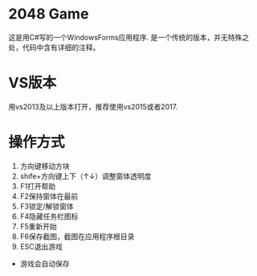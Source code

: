 # 2048 Game
这是用C#写的一个WindowsForms应用程序.
是一个传统的版本，并无特殊之处，代码中含有详细的注释。

# VS版本
用vs2013及以上版本打开，推荐使用vs2015或者2017.

# 操作方式
1. 方向键移动方块<br />
2. shife+方向键上下（↑↓）调整窗体透明度<br />
3. F1打开帮助<br />
4. F2保持窗体在最前<br />
5. F3锁定/解锁窗体<br />
6. F4隐藏任务栏图标<br />
7. F5重新开始<br />
8. F6保存截图，截图在应用程序根目录<br />
9. ESC退出游戏<br />

* 游戏会自动保存
